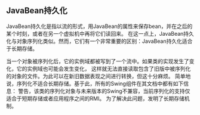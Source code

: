 ## JavaBean持久化 ##

JavaBean持久化是指以流的形式，用JavaBean的属性来保存bean，并在之后的某个时刻，或者在另一个虚拟机中再将它们读回来。
在这一点上，JavaBean持久化与对象序列化类似。然而，它们有一个非常重要的区别：JavaBean持久化适合于长期存储。

当一个对象被序列化后，它的实例域都被写到了一个流中。如果类的实现发生了变化，它的实例域也可能会发生变化，
这样就无法直接读取包含了旧版中被序列化的对象的文件。为此可以在新旧数据表现之间进行转换，但这十分麻烦。
简单地说，序列化不适合长期存储。基于此，所有的Swing组件在其文档中都有如下信息：
警告，该类的序列化对象与未来版本的Swing不兼容，当前序列化的支持仅适合于短期存储或者应用程序之间的RMI。
为了解决此问题，发明了长期存储机制。